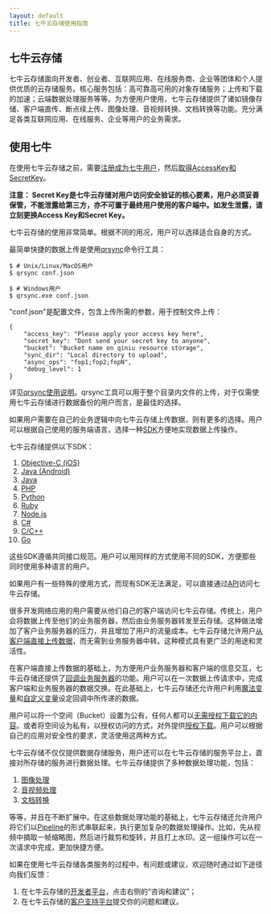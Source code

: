 ```yaml
---
layout: default
title: 七牛云存储使用指南
---
```



<a name="introduce-qiniu"></a>

## 七牛云存储

七牛云存储面向开发者、创业者、互联网应用、在线服务商、企业等团体和个人提供优质的云存储服务。核心服务包括：高可靠高可用的对象存储服务；上传和下载的加速；云端数据处理服务等等。为方便用户使用，七牛云存储提供了诸如镜像存储、客户端直传、断点续上传、图像处理、音视频转换、文档转换等功能。充分满足各类互联网应用、在线服务、企业等用户的业务需求。

<a name="use-qiniu"></a>

## 使用七牛

在使用七牛云存储之前，需要[注册成为七牛用户](https://portal.qiniu.com/signup)，然后[取得AccessKey和SecretKey](https://portal.qiniu.com/setting/key)。

**注意： Secret Key是七牛云存储对用户访问安全验证的核心要素，用户必须妥善保管，不能泄露给第三方，亦不可置于最终用户使用的客户端中。如发生泄露，请立刻更换Access Key和Secret Key。**

七牛云存储的使用非常简单。根据不同的用况，用户可以选择适合自身的方式。

最简单快捷的数据上传是使用[qrsync](http://docs.qiniu.com/tools/qrsync.html)命令行工具：

```
$ # Unix/Linux/MacOS用户
$ qrsync conf.json

$ # Windows用户
$ qrsync.exe conf.json
```

"conf.json"是配置文件，包含上传所需的参数，用于控制文件上传：

```
{
    "access_key": "Please apply your access key here",
    "secret_key": "Dont send your secret key to anyone",
    "bucket": "Bucket name on qiniu resource storage",
    "sync_dir": "Local directory to upload",
    "async_ops": "fop1;fop2;fopN",
    "debug_level": 1
}
```

详见[qrsync使用说明](http://docs.qiniu.com/tools/qrsync.html)。qrsync工具可以用于整个目录内文件的上传，对于仅需使用七牛云存储进行数据备份的用户而言，是最佳的选择。

如果用户需要在自己的业务逻辑中向七牛云存储上传数据，则有更多的选择。用户可以根据自己使用的服务端语言，选择一种[SDK](http://docs.qiniu.com/sdk/index.html)方便地实现数据上传操作。

七牛云存储提供以下SDK：

1. [Objective-C (iOS)](http://docs.qiniu.com/ios-sdk/index.html)
1. [Java (Android)](http://docs.qiniu.com/android-sdk/index.html)
1. [Java](http://docs.qiniu.com/java-sdk/index.html)
1. [PHP](http://docs.qiniu.com/php-sdk/index.html)
1. [Python](http://docs.qiniu.com/python-sdk/index.html)
1. [Ruby](http://docs.qiniu.com/ruby-sdk/index.html)
1. [Node.js](http://docs.qiniu.com/nodejs-sdk/index.html)
1. [C#](http://docs.qiniu.com/csharp-sdk/index.html)
1. [C/C++](http://docs.qiniu.com/c-sdk/index.html)
1. [Go](http://docs.qiniu.com/go-sdk/index.html)

这些SDK遵循共同接口规范。用户可以用同样的方式使用不同的SDK，方便那些同时使用多种语言的用户。

如果用户有一些特殊的使用方式，而现有SDK无法满足，可以直接通过[API](http://docs.qiniu.com/api/index.html)访问七牛云存储。

很多开发网络应用的用户需要从他们自己的客户端访问七牛云存储。传统上，用户会将数据上传至他们的业务服务器，然后由业务服务器转发至云存储。这种做法增加了客户业务服务器的压力，并且增加了用户的流量成本。七牛云存储允许用户[从客户端直接上传数据](http://docs.qiniu.com/api/v6/put.html#upload-without-callback)，而无需到业务服务器中转。这种模式具有更广泛的用途和灵活性。

在客户端直接上传数据的基础上，为方便用户业务服务器和客户端的信息交互，七牛云存储还提供了[回调业务服务器](http://docs.qiniu.com/api/put.html#upload-with-callback)的功能。用户可以在一次数据上传请求中，完成客户端和业务服务器的数据交换。在此基础上，七牛云存储还允许用户利用[魔法变量](http://docs.qiniu.com/api/v6/put.html#MagicVariables)和[自定义变量](http://docs.qiniu.com/api/v6/put.html#xVariables)设定回调中所传递的数据。

用户可以将一个空间（Bucket）设置为公有，任何人都可以[无需授权下载它的内容](http://docs.qiniu.com/api/v6/get.html#public-download)。或者将空间设为私有，以授权访问的方式，对外提供[授权下载](http://docs.qiniu.com/api/v6/get.html#private-download)。用户可以根据自己的应用对安全性的要求，灵活使用这两种方式。

七牛云存储不仅仅提供数据存储服务，用户还可以在七牛云存储的服务平台上，直接对所存储的服务进行数据处理。七牛云存储提供了多种数据处理功能，包括：

1. [图像处理](http://docs.qiniu.com/api/image-process.html)
1. [音视频处理](http://docs.qiniu.com/api/audio-video-hls-process.html)
1. [文档转换](http://docs.qiniu.com/api/markdown-convert.html)

等等，并且在不断扩展中。在这些数据处理功能的基础上，七牛云存储还允许用户将它们以[Pipeline](http://docs.qiniu.com/api/pipeline.html)的形式串联起来，执行更加复杂的数据处理操作。比如，先从视频中摘取一帧缩略图，然后进行裁剪和旋转，并且打上水印。这一组操作可以在一次请求中完成，更加快捷方便。


如果在使用七牛云存储各类服务的过程中，有问题或建议，欢迎随时通过如下途径向我们反馈：

1. 在七牛云存储的[开发者平台](https://portal.qiniu.com/)，点击右侧的“咨询和建议”；
1. 在七牛云存储的[客户支持平台](http://support.qiniu.com/home)提交你的问题和建议。
